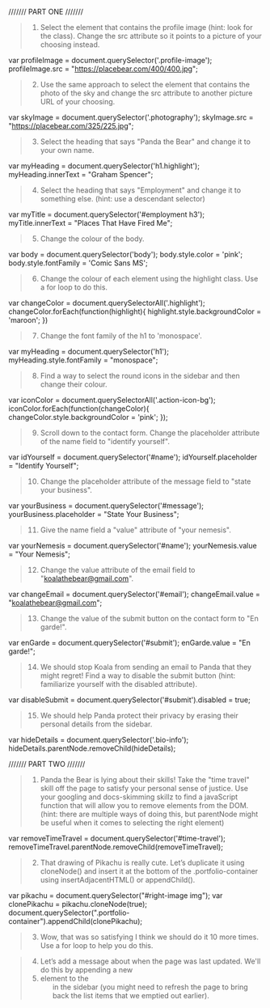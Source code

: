 /////// PART ONE ///////

> 1. Select the element that contains the profile image (hint: look for the class). Change the src attribute so it points to a picture of your choosing instead.

var profileImage = document.querySelector('.profile-image');
profileImage.src = "https://placebear.com/400/400.jpg";


> 2. Use the same approach to select the element that contains the photo of the sky and change the src attribute to another picture URL of your choosing.

var skyImage = document.querySelector('.photography');
skyImage.src = "https://placebear.com/325/225.jpg";


> 3. Select the heading that says "Panda the Bear" and change it to your own name.

var myHeading = document.querySelector('h1.highlight');
myHeading.innerText = "Graham Spencer";


> 4. Select the heading that says "Employment" and change it to something else. (hint: use a descendant selector)

var myTitle = document.querySelector('#employment h3');
myTitle.innerText = "Places That Have Fired Me";


> 5. Change the colour of the body.

var body = document.querySelector('body');
body.style.color = 'pink';
body.style.fontFamily = 'Comic Sans MS'; <!-- added to make uglier -->


> 6. Change the colour of each element using the highlight class. Use a for loop to do this.

var changeColor = document.querySelectorAll('.highlight');
changeColor.forEach(function(highlight){
  highlight.style.backgroundColor = 'maroon';
})


> 7. Change the font family of the h1 to 'monospace'.

var myHeading = document.querySelector('h1');
myHeading.style.fontFamily = "monospace";


> 8. Find a way to select the round icons in the sidebar and then change their colour.

var iconColor = document.querySelectorAll('.action-icon-bg');
iconColor.forEach(function(changeColor){
  changeColor.style.backgroundColor = 'pink';
});


> 9. Scroll down to the contact form. Change the placeholder attribute of the name field to "identify yourself".

var idYourself = document.querySelector('#name');
idYourself.placeholder = "Identify Yourself";


> 10. Change the placeholder attribute of the message field to "state your business".

var yourBusiness = document.querySelector('#message');
yourBusiness.placeholder = "State Your Business";


> 11. Give the name field a "value" attribute of "your nemesis".

var yourNemesis = document.querySelector('#name');
yourNemesis.value = "Your Nemesis";


> 12. Change the value attribute of the email field to "koalathebear@gmail.com".

var changeEmail = document.querySelector('#email');
changeEmail.value = "koalathebear@gmail.com";


> 13. Change the value of the submit button on the contact form to "En garde!".

var enGarde = document.querySelector('#submit');
enGarde.value = "En garde!";


> 14. We should stop Koala from sending an email to Panda that they might regret! Find a way to disable the submit button (hint: familiarize yourself with the disabled attribute).

var disableSubmit = document.querySelector('#submit').disabled = true;


> 15. We should help Panda protect their privacy by erasing their personal details from the sidebar.

var hideDetails = document.querySelector('.bio-info');
hideDetails.parentNode.removeChild(hideDetails);


/////// PART TWO ///////

> 1. Panda the Bear is lying about their skills! Take the "time travel" skill off the page to satisfy your personal sense of justice. Use your googling and docs-skimming skillz to find a javaScript function that will allow you to remove elements from the DOM. (hint: there are multiple ways of doing this, but parentNode might be useful when it comes to selecting the right element)

var removeTimeTravel = document.querySelector('#time-travel');
removeTimeTravel.parentNode.removeChild(removeTimeTravel);

> 2. That drawing of Pikachu is really cute. Let’s duplicate it using cloneNode() and insert it at the bottom of the .portfolio-container using insertAdjacentHTML() or appendChild().

var pikachu = document.querySelector("#right-image img");
var clonePikachu = pikachu.cloneNode(true);
document.querySelector(".portfolio-container").appendChild(clonePikachu);

> 3. Wow, that was so satisfying I think we should do it 10 more times. Use a for loop to help you do this.



> 4. Let’s add a message about when the page was last updated. We'll do this by appending a new <li> element to the <ul> in the sidebar (you might need to refresh the page to bring back the list items that we emptied out earlier).
